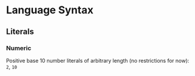 # Language Syntax

## Literals

### Numeric

Positive base 10 number literals of arbitrary length (no restrictions for now): ```2```, ```10```

